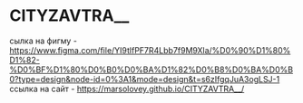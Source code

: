 # CITYZAVTRA__

cылка на фигму - https://www.figma.com/file/YI9tlfPF7R4Lbb7f9M9Xla/%D0%90%D1%80%D1%82-%D0%BF%D1%80%D0%B0%D0%BA%D1%82%D0%B8%D0%BA%D0%B0?type=design&node-id=0%3A1&mode=design&t=s6zIfgqJuA3ogLSJ-1
ссылка на сайт - https://marsolovey.github.io/CITYZAVTRA__/
